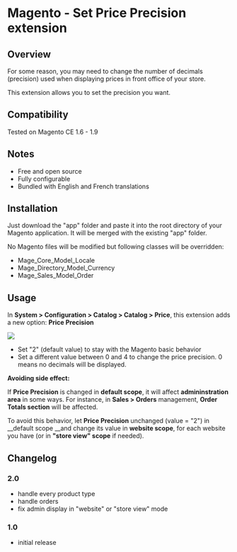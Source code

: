 # Magento - Set Price Precision extension

## Overview
For some reason, you may need to change the number of decimals (precision) used when displaying prices in front office of your store.

This extension allows you to set the precision you want.

## Compatibility
Tested on Magento CE 1.6 - 1.9

## Notes
* Free and open source
* Fully configurable
* Bundled with English and French translations

## Installation
Just download the "app" folder and paste it into the root directory of your Magento application. It will be merged with the existing "app" folder.

No Magento files will be modified but following classes will be overridden:

* Mage\_Core\_Model\_Locale
* Mage\_Directory\_Model\_Currency
* Mage\_Sales\_Model\_Order

## Usage
In __System > Configuration > Catalog > Catalog > Price__, this extension adds a new option: __Price Precision__

![](http://2.bp.blogspot.com/-4lObp8MYMhE/UIFNsM6d5ZI/AAAAAAAALM8/_5qEZsH0Q4k/s1600/precision.png)

* Set "2" (default value) to stay with the Magento basic behavior
* Set a different value between 0 and 4 to change the price precision. 0 means no decimals will be displayed.

__Avoiding side effect:__

If __Price Precision__ is changed in __default scope__, it will affect __admininstration area__ in some ways. For instance, in __Sales > Orders__ management, __Order Totals section__ will be affected.

To avoid this behavior, let __Price Precision__ unchanged (value = "2") in __default scope __and change its value in __website scope__, for each website you have (or in __"store view" scope__ if needed).

## Changelog
### 2.0
* handle every product type
* handle orders
* fix admin display in "website" or "store view" mode

### 1.0
* initial release

